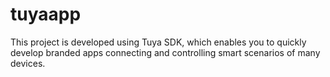# tuyaapp
This project is developed using Tuya SDK, which enables you to quickly develop branded apps connecting and controlling smart scenarios of many devices.
